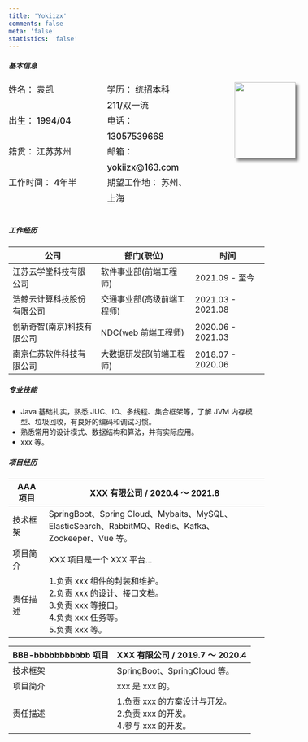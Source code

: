 ```yaml
---
title: 'Yokiizx'
comments: false
meta: 'false'
statistics: 'false'
---
```


##### 基本信息

<div class='me-basic__info'>
    <div class="me-basic__info--item">姓名： 袁凯</div>
    <div class="me-basic__info--item">学历： 统招本科 &nbsp; 211/双一流</div>
    <div class="me-basic__info--item">出生： 1994/04</div>
    <div class="me-basic__info--item">电话： 13057539668</div>
    <div class="me-basic__info--item">籍贯： 江苏苏州</div>
    <div class="me-basic__info--item">邮箱： yokiizx@163.com</div>
    <div class="me-basic__info--item">工作时间： 4年半</div>
    <div class="me-basic__info--item">期望工作地： 苏州、上海</div>
    <div class="me-basic__info--avatar">
        <img src="https://cdn.staticaly.com/gh/yokiizx/picgo@master/img/202212182320591.png" width="120px" height="150px">
    </div>
</div>

<br/>

##### 工作经历

| 公司                       | 部门(职位)                 | 时间              |
| -------------------------- | -------------------------- | ----------------- |
| 江苏云学堂科技有限公司     | 软件事业部(前端工程师)     | 2021.09 - 至今    |
| 浩鲸云计算科技股份有限公司 | 交通事业部(高级前端工程师) | 2021.03 - 2021.08 |
| 创新奇智(南京)科技有限公司 | NDC(web 前端工程师)        | 2020.06 - 2021.03 |
| 南京仁苏软件科技有限公司   | 大数据研发部(前端工程师)   | 2018.07 - 2020.06 |

##### 专业技能

- Java 基础扎实，熟悉 JUC、IO、多线程、集合框架等，了解 JVM 内存模型、垃圾回收，有良好的编码和调试习惯。
- 熟悉常用的设计模式、数据结构和算法，并有实际应用。
- xxx 等。

##### 项目经历

| AAA 项目 | XXX 有限公司 / 2020.4 ～ 2021.8                                                                                                     |
| -------- | ----------------------------------------------------------------------------------------------------------------------------------- |
| 技术框架 | SpringBoot、Spring Cloud、Mybaits、MySQL、ElasticSearch、RabbitMQ、Redis、Kafka、<br />Zookeeper、Vue 等。                          |
| 项目简介 | XXX 项目是一个 XXX 平台...                                                                                                          |
| 责任描述 | 1.负责 xxx 组件的封装和维护。<br/>2.负责 xxx 的设计、接口文档。<br/>3.负责 xxx 等接口。<br/>4.负责 xxx 任务等。<br/>5.负责 xxx 等。 |

| BBB-bbbbbbbbbbb 项目 | XXX 有限公司 / 2019.7 ～ 2020.4                                               |
| -------------------- | ----------------------------------------------------------------------------- |
| 技术框架             | SpringBoot、SpringCloud 等。                                                  |
| 项目简介             | xxx 是 xxx 的。                                                               |
| 责任描述             | 1.负责 xxx 的方案设计与开发。<br/>2.负责 xxx 的开发。<br/>4.参与 xxx 的开发。 |

<style>
  /* “项目经历”的表格宽度设定 */
  div figure:nth-of-type(3) table th:nth-of-type(1),
  div figure:nth-of-type(4) table th:nth-of-type(1),
  div figure:nth-of-type(5) table th:nth-of-type(1),
  div figure:nth-of-type(6) table th:nth-of-type(1) {
    width: 20% !important;
    font-size: 1.2em;
    color: black;
	}
  div figure:nth-of-type(3) table th:nth-of-type(2),
  div figure:nth-of-type(4) table th:nth-of-type(2),
  div figure:nth-of-type(5) table th:nth-of-type(2),
  div figure:nth-of-type(6) table th:nth-of-type(2) {
		width: 80% !important;
	}
    /* “个人简介”距离顶部调整 */
  #write h2:first-of-type {
    margin-top: 0em;
    color: black;
	}
  h4 {
    border-bottom: 0
  }

  .me-basic__info {
    position: relative;
    display: flex;
    width: 70%;
    flex-wrap: wrap;
    justify-content: space-between;
  }
  .me-basic__info--item {
    width: 45%;
    color: var(--font-color);
    font-weight: 500;
    font-size: 1.06rem;
    line-height: 1.8;
  }
  .me-basic__info--avatar {
    position: absolute;
    right: -13.25rem;
  }
  img {
    width: 120px;
    height: 150px;
    object-fit: cover;
    box-shadow: 5px 5px 5px rgba(0,0,0,.5);
  }
</style>
